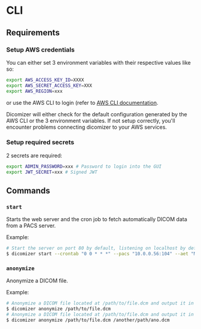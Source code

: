 # CLI

## Requirements

### Setup AWS credentials

You can either set 3 environment variables with their respective values like so:
```bash
export AWS_ACCESS_KEY_ID=XXXX
export AWS_SECRET_ACCESS_KEY=XXX
export AWS_REGION=xxx
```

or use the AWS CLI to login (refer to [AWS CLI documentation](https://docs.aws.amazon.com/cli/v1/userguide/cli-configure-files.html).

Dicomizer will either check for the default configuration generated by the AWS CLI or the 3 environment variables.
If not setup correctly, you'll encounter problems connecting dicomizer to your AWS services.

### Setup required secrets

2 secrets are required:
```bash
export ADMIN_PASSWORD=xxx # Password to login into the GUI
export JWT_SECRET=xxx # Signed JWT
```

## Commands

### `start`

Starts the web server and the cron job to fetch automatically DICOM data from a PACS server.

Example:

```bash
# Start the server on port 80 by default, listening on localhost by default and fetch data every day at midnight
$ dicomizer start --crontab "0 0 * * *" --pacs "10.0.0.56:104" --aet "MY_AET" --aec "THEIR_AEC" --aem "MY_AEM"
```

### `anonymize`

Anonymize a DICOM file.

Example:

```bash
# Anonymize a DICOM file located at /path/to/file.dcm and output it in `./anonymized.dcm`
$ dicomizer anonymize /path/to/file.dcm
# Anonymize a DICOM file located at /path/to/file.dcm and output it in `/another/path/ano.dcm`
$ dicomizer anonymize /path/to/file.dcm /another/path/ano.dcm
```
